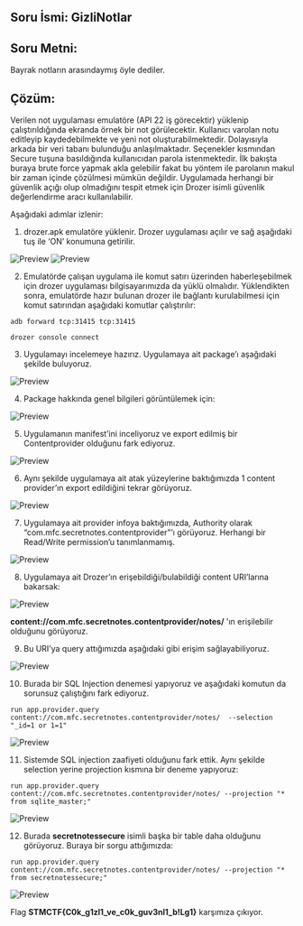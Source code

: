 ## Soru İsmi: GizliNotlar

## Soru Metni: 

Bayrak notların arasındaymış öyle dediler.

## Çözüm: 

Verilen not uygulaması emulatöre (API 22 iş görecektir) yüklenip çalıştırıldığında ekranda örnek bir not görülecektir. 
Kullanıcı varolan notu editleyip kaydedebilmekte ve yeni not oluşturabilmektedir. 
Dolayısıyla arkada bir veri tabanı bulunduğu anlaşılmaktadır. 
Seçenekler kısmından Secure tuşuna basıldığında kullanıcıdan parola istenmektedir. 
İlk bakışta buraya brute force yapmak akla gelebilir fakat bu yöntem ile parolanın makul bir zaman içinde çözülmesi mümkün değildir. 
Uygulamada herhangi bir güvenlik açığı olup olmadığını tespit etmek için Drozer isimli güvenlik değerlendirme aracı kullanılabilir. 

Aşağıdaki adımlar izlenir:

1. drozer.apk emulatöre yüklenir. Drozer uygulaması açılır ve sağ aşağıdaki tuş ile ‘ON’ konumuna getirilir.

![Preview](https://github.com/stmctf/stmctf18/blob/master/onlineWriteup/MOB/GizliNotlar/s1.png)
![Preview](https://github.com/stmctf/stmctf18/blob/master/onlineWriteup/MOB/GizliNotlar/s2.png)

2. Emulatörde çalışan uygulama ile komut satırı üzerinden haberleşebilmek için drozer uygulaması bilgisayarımızda da yüklü olmalıdır. 
Yüklendikten sonra, emulatörde hazır bulunan drozer ile bağlantı kurulabilmesi için komut satırından aşağıdaki komutlar çalıştırılır:

`adb forward tcp:31415 tcp:31415`

`drozer console connect`

3. Uygulamayı incelemeye hazırız. Uygulamaya ait package’ı aşağıdaki şekilde buluyoruz.

![Preview](https://github.com/stmctf/stmctf18/blob/master/onlineWriteup/MOB/GizliNotlar/s3.png)

4. Package hakkında genel bilgileri görüntülemek için:

![Preview](https://github.com/stmctf/stmctf18/blob/master/onlineWriteup/MOB/GizliNotlar/s4.png)

5. Uygulamanın manifest’ini inceliyoruz ve export edilmiş bir Contentprovider olduğunu fark ediyoruz. 

![Preview](https://github.com/stmctf/stmctf18/blob/master/onlineWriteup/MOB/GizliNotlar/s5.png)

6. Aynı şekilde uygulamaya ait atak yüzeylerine baktığımızda 1 content provider’ın export edildiğini tekrar görüyoruz.

![Preview](https://github.com/stmctf/stmctf18/blob/master/onlineWriteup/MOB/GizliNotlar/s6.png)

7. Uygulamaya ait provider infoya baktığımızda, Authority olarak “com.mfc.secretnotes.contentprovider”’ı görüyoruz. 
Herhangi bir Read/Write permission’u tanımlanmamış.

![Preview](https://github.com/stmctf/stmctf18/blob/master/onlineWriteup/MOB/GizliNotlar/s7.png)

8. Uygulamaya ait Drozer’ın erişebildiği/bulabildiği content URI’larına bakarsak:

![Preview](https://github.com/stmctf/stmctf18/blob/master/onlineWriteup/MOB/GizliNotlar/s8.png)

**content://com.mfc.secretnotes.contentprovider/notes/** 'ın erişilebilir olduğunu görüyoruz.

9. Bu URI’ya query attığımızda aşağıdaki gibi erişim sağlayabiliyoruz.

![Preview](https://github.com/stmctf/stmctf18/blob/master/onlineWriteup/MOB/GizliNotlar/s9.png)

10. Burada bir SQL Injection denemesi yapıyoruz ve aşağıdaki komutun da sorunsuz çalıştığını fark ediyoruz.

`run app.provider.query content://com.mfc.secretnotes.contentprovider/notes/  --selection "_id=1 or 1=1"`

![Preview](https://github.com/stmctf/stmctf18/blob/master/onlineWriteup/MOB/GizliNotlar/s10.png)

11. Sistemde SQL injection zaafiyeti olduğunu fark ettik. Aynı şekilde selection yerine projection kısmına bir deneme yapıyoruz: 

`run app.provider.query content://com.mfc.secretnotes.contentprovider/notes/ --projection "* from sqlite_master;"`

![Preview](https://github.com/stmctf/stmctf18/blob/master/onlineWriteup/MOB/GizliNotlar/s11.png)

12. Burada **secretnotessecure** isimli başka bir table daha olduğunu görüyoruz. Buraya bir sorgu attığımızda:

`run app.provider.query content://com.mfc.secretnotes.contentprovider/notes/ --projection "* from secretnotessecure;"`

![Preview](https://github.com/stmctf/stmctf18/blob/master/onlineWriteup/MOB/GizliNotlar/s12.png)

Flag **STMCTF{C0k_g1zl1_ve_c0k_guv3nl1_b!Lg1}** karşımıza çıkıyor.
